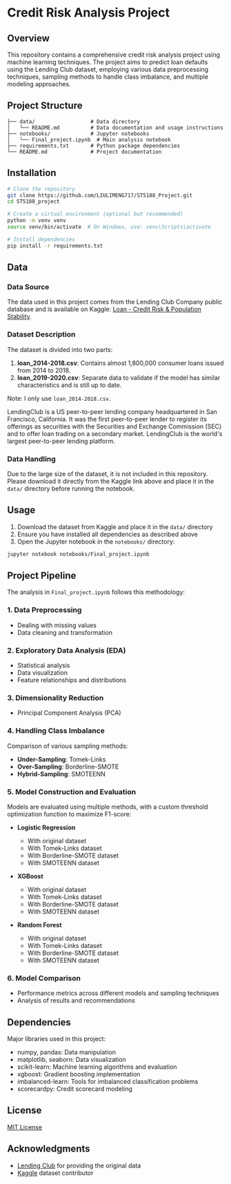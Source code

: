 # Credit Risk Analysis Project

## Overview

This repository contains a comprehensive credit risk analysis project using machine learning techniques. The project aims to predict loan defaults using the Lending Club dataset, employing various data preprocessing techniques, sampling methods to handle class imbalance, and multiple modeling approaches.

## Project Structure

```
├── data/                  # Data directory
│   └── README.md          # Data documentation and usage instructions
├── notebooks/             # Jupyter notebooks
│   └── Final_project.ipynb  # Main analysis notebook
├── requirements.txt       # Python package dependencies
└── README.md              # Project documentation
```

## Installation

```bash
# Clone the repository
git clone https://github.com/LIULIMENG717/ST5188_Project.git
cd ST5188_project

# Create a virtual environment (optional but recommended)
python -m venv venv
source venv/bin/activate  # On Windows, use: venv\Scripts\activate

# Install dependencies
pip install -r requirements.txt
```

## Data

### Data Source

The data used in this project comes from the Lending Club Company public database and is available on Kaggle: [Loan - Credit Risk & Population Stability](https://www.kaggle.com/datasets/beatafaron/loan-credit-risk-and-population-stability?select=loan_2014_18.csv).

### Dataset Description

The dataset is divided into two parts:

1. **loan_2014-2018.csv**: Contains almost 1,800,000 consumer loans issued from 2014 to 2018.
2. **loan_2019-2020.csv**: Separate data to validate if the model has similar characteristics and is still up to date.

Note: I only use `loan_2014-2018.csv`.

LendingClub is a US peer-to-peer lending company headquartered in San Francisco, California. It was the first peer-to-peer lender to register its offerings as securities with the Securities and Exchange Commission (SEC) and to offer loan trading on a secondary market. LendingClub is the world's largest peer-to-peer lending platform.

### Data Handling

Due to the large size of the dataset, it is not included in this repository. Please download it directly from the Kaggle link above and place it in the `data/` directory before running the notebook.

## Usage

1. Download the dataset from Kaggle and place it in the `data/` directory
2. Ensure you have installed all dependencies as described above
3. Open the Jupyter notebook in the `notebooks/` directory:

```bash
jupyter notebook notebooks/Final_project.ipynb
```

## Project Pipeline

The analysis in `Final_project.ipynb` follows this methodology:

### 1. Data Preprocessing

- Dealing with missing values
- Data cleaning and transformation

### 2. Exploratory Data Analysis (EDA)

- Statistical analysis
- Data visualization
- Feature relationships and distributions

### 3. Dimensionality Reduction

- Principal Component Analysis (PCA)

### 4. Handling Class Imbalance

Comparison of various sampling methods:

- **Under-Sampling**: Tomek-Links
- **Over-Sampling**: Borderline-SMOTE
- **Hybrid-Sampling**: SMOTEENN

### 5. Model Construction and Evaluation

Models are evaluated using multiple methods, with a custom threshold optimization function to maximize F1-score:

- **Logistic Regression**

  - With original dataset
  - With Tomek-Links dataset
  - With Borderline-SMOTE dataset
  - With SMOTEENN dataset

- **XGBoost**

  - With original dataset
  - With Tomek-Links dataset
  - With Borderline-SMOTE dataset
  - With SMOTEENN dataset

- **Random Forest**
  - With original dataset
  - With Tomek-Links dataset
  - With Borderline-SMOTE dataset
  - With SMOTEENN dataset

### 6. Model Comparison

- Performance metrics across different models and sampling techniques
- Analysis of results and recommendations

## Dependencies

Major libraries used in this project:

- numpy, pandas: Data manipulation
- matplotlib, seaborn: Data visualization
- scikit-learn: Machine learning algorithms and evaluation
- xgboost: Gradient boosting implementation
- imbalanced-learn: Tools for imbalanced classification problems
- scorecardpy: Credit scorecard modeling

## License

[MIT License](LICENSE)

## Acknowledgments

- [Lending Club](https://www.lendingclub.com/) for providing the original data
- [Kaggle](https://www.kaggle.com/datasets/beatafaron/loan-credit-risk-and-population-stability) dataset contributor
